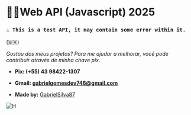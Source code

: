 # 👨‍💻Web API (Javascript) 2025

### `⚠️ This is a test API, it may contain some error within it.`

(🇧🇷)

*Gostou dos meus projetos? Para me ajudar a melhorar, você pode contribuir através de minha chave pix.*
   
- **Pix: (+55) 43 98422-1307**

- **Gmail: gabrielgomesdev746@gmail.com**

- **Made by:** [GabrielSilva87](https://github.com/GabrielSilva87)

![H](https://github.com/jglovier/gifs/blob/gh-pages/jpg%2Fguinness-brilliant.jpg)
